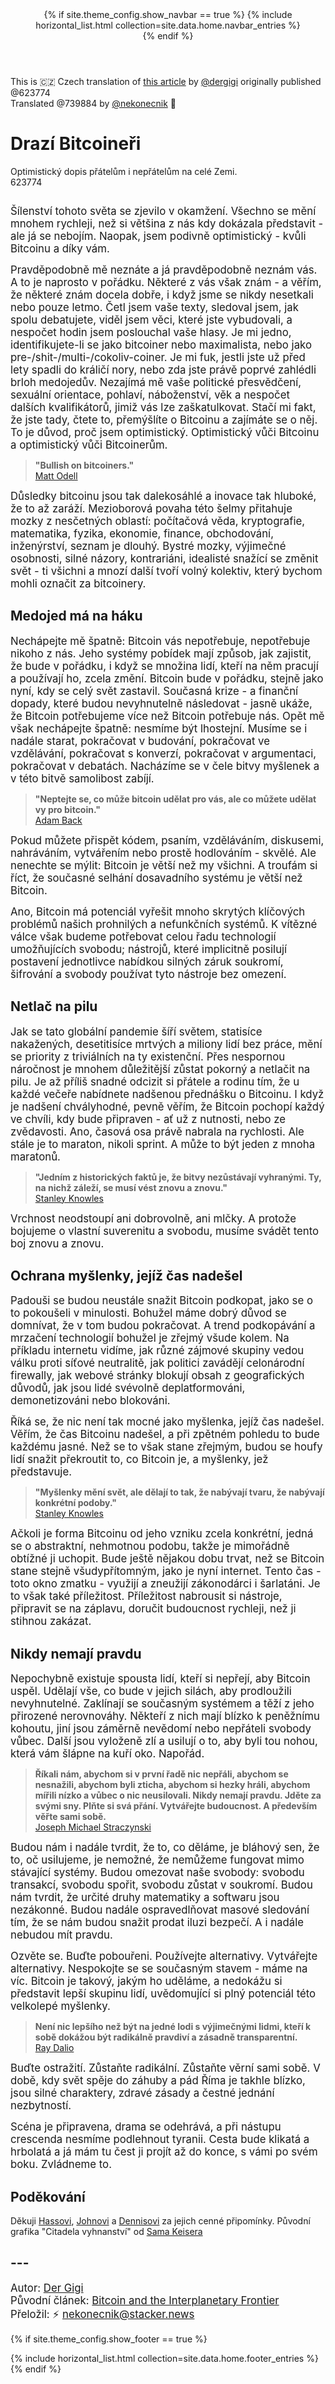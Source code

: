<header>
{% if site.theme_config.show_navbar == true %}
  {% include horizontal_list.html collection=site.data.home.navbar_entries %}
  <div class="dashed"></div>
{% endif %}
</header>

This is 🇨🇿 Czech translation of <a href="https://dergigi.com/2020/03/31/dear-bitcoiners/">this article</a> by <a href="https://twitter.com/dergigi">@dergigi</a> originally published @623774 
<br>Translated @739884 by <a href="https://twitter.com/nekonecnik">@nekonecnik</a> 🧡

# Drazí Bitcoineři
Optimistický dopis přátelům i nepřátelům na celé Zemi.
<br>623774

<img src="./btc14-dear-bitcoiners.jpg" alt="">

<big>Šílenství tohoto světa se zjevilo v okamžení. Všechno se mění mnohem rychleji, než si většina z nás kdy dokázala představit - ale já se nebojím. Naopak, jsem podivně optimistický - kvůli Bitcoinu a díky vám.</big>

<big>Pravděpodobně mě neznáte a já pravděpodobně neznám vás. A to je naprosto v pořádku. Některé z vás však znám - a věřím, že některé znám docela dobře, i když jsme se nikdy nesetkali nebo pouze letmo. Četl jsem vaše texty, sledoval jsem, jak spolu debatujete, viděl jsem věci, které jste vybudovali, a nespočet hodin jsem poslouchal vaše hlasy. Je mi jedno, identifikujete-li se jako bitcoiner nebo maximalista, nebo jako pre-/shit-/multi-/cokoliv-coiner. Je mi fuk, jestli jste už před lety spadli do králičí nory, nebo zda jste právě poprvé zahlédli brloh medojedův. Nezajímá mě vaše politické přesvědčení, sexuální orientace, pohlaví, náboženství, věk a nespočet dalších kvalifikátorů, jimiž vás lze zaškatulkovat. Stačí mi fakt, že jste tady, čtete to, přemýšlíte o Bitcoinu a zajímáte se o něj. To je důvod, proč jsem optimistický. Optimistický vůči Bitcoinu a optimistický vůči Bitcoinerům.</big>

> <b>"Bullish on bitcoiners."</b>
> <br><a href="https://twitter.com/ODELL/status/1202843544093954048?s=20">Matt Odell</a>

<big>Důsledky bitcoinu jsou tak dalekosáhlé a inovace tak hluboké, že to až zaráží. Mezioborová povaha této šelmy přitahuje mozky z nesčetných oblastí: počítačová věda, kryptografie, matematika, fyzika, ekonomie, finance, obchodování, inženýrství, seznam je dlouhý. Bystré mozky, výjimečné osobnosti, silné názory, kontrariáni, idealisté snažící se změnit svět - ti všichni a mnozí další tvoří volný kolektiv, který bychom mohli označit za bitcoinery.</big>

## Medojed má na háku
<big>Nechápejte mě špatně: Bitcoin vás nepotřebuje, nepotřebuje nikoho z nás. Jeho systémy pobídek mají způsob, jak zajistit, že bude v pořádku, i když se množina lidí, kteří na něm pracují a používají ho, zcela změní. Bitcoin bude v pořádku, stejně jako nyní, kdy se celý svět zastavil.
Současná krize - a finanční dopady, které budou nevyhnutelně následovat - jasně ukáže, že Bitcoin potřebujeme více než Bitcoin potřebuje nás. Opět mě však nechápejte špatně: nesmíme být lhostejní. Musíme se i nadále starat, pokračovat v budování, pokračovat ve vzdělávání, pokračovat s konverzí, pokračovat v argumentaci, pokračovat v debatách. Nacházíme se v čele bitvy myšlenek a v této bitvě samolibost zabíjí.</big>

> <b>"Neptejte se, co může bitcoin udělat pro vás, ale co můžete udělat vy pro bitcoin."</b>
> <br><a href="https://twitter.com/adam3us/status/944543821307707392?s=20">Adam Back</a>

<big>Pokud můžete přispět kódem, psaním, vzděláváním, diskusemi, nahráváním, vytvářením nebo prostě hodlováním - skvělé. Ale nenechte se mýlit: Bitcoin je větší než my všichni. A troufám si říct, že současné selhání dosavadního systému je větší než Bitcoin.</big>

<big>Ano, Bitcoin má potenciál vyřešit mnoho skrytých klíčových problémů našich prohnilých a nefunkčních systémů. K vítězné válce však budeme potřebovat celou řadu technologií umožňujících svobodu; nástrojů, které implicitně posilují postavení jednotlivce nabídkou silných záruk soukromí, šifrování a svobody používat tyto nástroje bez omezení.</big>


## Netlač na pilu
<big>Jak se tato globální pandemie šíří světem, statisíce nakažených, desetitisíce mrtvých a miliony lidí bez práce, mění se priority z triviálních na ty existenční. Přes nespornou náročnost je mnohem důležitější zůstat pokorný a netlačit na pilu. Je až příliš snadné odcizit si přátele a rodinu tím, že u každé večeře nabídnete nadšenou přednášku o Bitcoinu. I když je nadšení chvályhodné, pevně věřím, že Bitcoin pochopí každý ve chvíli, kdy bude připraven - ať už z nutnosti, nebo ze zvědavosti. Ano, časová osa právě nabrala na rychlosti. Ale stále je to maraton, nikoli sprint. A může to být jeden z mnoha maratonů.</big>

> <b>"Jedním z historických faktů je, že bitvy nezůstávají vyhranými. Ty, na nichž záleží, se musí vést znovu a znovu."</b>
> <br><a href="https://en.wikiquote.org/wiki/Stanley_Knowles">Stanley Knowles</a>

<big>Vrchnost neodstoupí ani dobrovolně, ani mlčky. A protože bojujeme o vlastní suverenitu a svobodu, musíme svádět tento boj znovu a znovu.</big>

## Ochrana myšlenky, jejíž čas nadešel
<big>Padouši se budou neustále snažit Bitcoin podkopat, jako se o to pokoušeli v minulosti. Bohužel máme dobrý důvod se domnívat, že v tom budou pokračovat. A trend podkopávání a mrzačení technologií bohužel je zřejmý všude kolem. Na příkladu internetu vidíme, jak různé zájmové skupiny vedou válku proti síťové neutralitě, jak politici zavádějí celonárodní firewally, jak webové stránky blokují obsah z geografických důvodů, jak jsou lidé svévolně deplatformováni, demonetizováni nebo blokováni.</big>

<big>Říká se, že nic není tak mocné jako myšlenka, jejíž čas nadešel. Věřím, že čas Bitcoinu nadešel, a při zpětném pohledu to bude každému jasné. Než se to však stane zřejmým, budou se houfy lidí snažit překroutit to, co Bitcoin je, a myšlenky, jež představuje.</big>

> <b>"Myšlenky mění svět, ale dělají to tak, že nabývají tvaru, že nabývají konkrétní podoby."</b>
> <br><a href="https://en.wikiquote.org/wiki/Stanley_Knowles">Stanley Knowles</a>

<big>Ačkoli je forma Bitcoinu od jeho vzniku zcela konkrétní, jedná se o abstraktní, nehmotnou podobu, takže je mimořádně obtížné ji uchopit. Bude ještě nějakou dobu trvat, než se Bitcoin stane stejně všudypřítomným, jako je nyní internet. Tento čas - toto okno zmatku - využijí a zneužijí zákonodárci i šarlatáni. Je to však také příležitost. Příležitost nabrousit si nástroje, připravit se na záplavu, doručit budoucnost rychleji, než ji stihnou zakázat.</big>

## Nikdy nemají pravdu
<big>Nepochybně existuje spousta lidí, kteří si nepřejí, aby Bitcoin uspěl. Udělají vše, co bude v jejich silách, aby prodloužili nevyhnutelné. Zaklínají se současným systémem a těží z jeho přirozené nerovnováhy. Někteří z nich mají blízko k peněžnímu kohoutu, jiní jsou záměrně nevědomí nebo nepřáteli svobody vůbec. Další jsou vyloženě zlí a usilují o to, aby byli tou nohou, která vám šlápne na kuří oko. Napořád.</big>

> <b>Říkali nám, abychom si v první řadě nic nepřáli, abychom se nesnažili, abychom byli zticha, abychom si hezky hráli, abychom mířili nízko a vůbec o
> nic neusilovali. Nikdy nemají pravdu. Jděte za svými sny. Plňte si svá přání. Vytvářejte budoucnost. A především věřte sami sobě.</b>
> <br><a href="https://en.wikiquote.org/wiki/J._Michael_Straczynski">Joseph Michael Straczynski</a>

<big>Budou nám i nadále tvrdit, že to, co děláme, je bláhový sen, že to, oč usilujeme, je nemožné, že nemůžeme fungovat mimo stávající systémy. Budou omezovat naše svobody: svobodu transakcí, svobodu spořit, svobodu zůstat v soukromí. Budou nám tvrdit, že určité druhy matematiky a softwaru jsou nezákonné. Budou nadále ospravedlňovat masové sledování tím, že se nám budou snažit prodat iluzi bezpečí. A i nadále nebudou mít pravdu.</big>

<big>Ozvěte se. Buďte pobouřeni. Používejte alternativy. Vytvářejte alternativy. Nespokojte se se současným stavem - máme na víc. Bitcoin je takový, jakým ho uděláme, a nedokážu si představit lepší skupinu lidí, uvědomující si plný potenciál této velkolepé myšlenky.</big>

> <b>Není nic lepšího než být na jedné lodi s výjimečnými lidmi, kteří k sobě dokážou být radikálně pravdiví a zásadně transparentní.</b>
> <br><a href="https://www.youtube.com/watch?v=J2Qrm9UB7qY&t=154s">Ray Dalio</a>

<big>Buďte ostražití. Zůstaňte radikální. Zůstaňte věrní sami sobě. V době, kdy svět spěje do záhuby a pád Říma je takhle blízko, jsou silné charaktery, zdravé zásady a čestné jednání nezbytností.</big>

<big>Scéna je připravena, drama se odehrává, a při nástupu crescenda nesmíme podlehnout tyranii. Cesta bude klikatá a hrbolatá a já mám tu čest ji projít až do konce, s vámi po svém boku. Zvládneme to.</big>


## Poděkování
Děkuji <a href="[https://twitter.com/FriarHass">Hassovi</a>, <a href="https://twitter.com/johnkvallis">Johnovi</a> a <a href="https://twitter.com/dennisreimann">Dennisovi</a> za jejich cenné připomínky.
Původní grafika "Citadela vyhnanství" od <a href="https://samkeiser.artstation.com/projects/a3ALX">Sama Keisera</a>

## ---
<big>Autor: <a href="https://twitter.com/dergigi">Der Gigi</a>
<br>Původní článek: <a href="https://dergigi.com/2020/03/31/dear-bitcoiners/">Bitcoin and the Interplanetary Frontier</a>
<br>Přeložil: ⚡ <a href="lightning:nekonecnik@stacker.news">nekonecnik@stacker.news</a></big>

{% if site.theme_config.show_footer == true %}
  <footer>
    <div class="dashed"></div>
    {% include horizontal_list.html collection=site.data.home.footer_entries %}
  </footer>
{% endif %}

